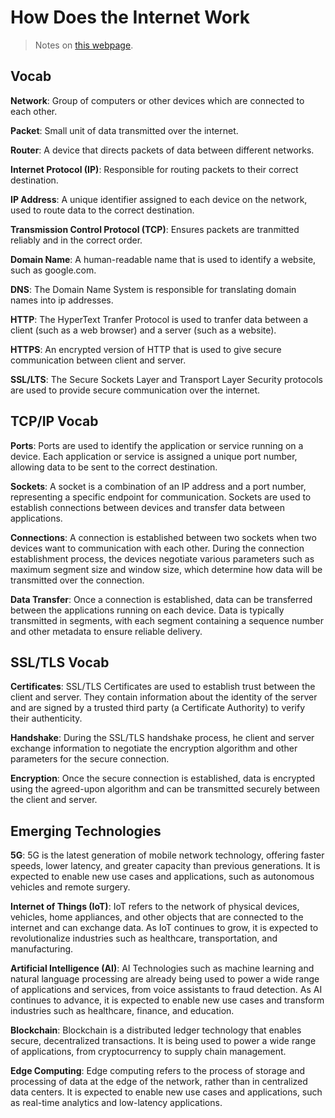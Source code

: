 # How Does the Internet Work

> Notes on [this webpage](https://cs.fyi/guide/how-does-internet-work).

## Vocab

**Network**: Group of computers or other devices which are connected to each other.

**Packet**: Small unit of data transmitted over the internet.

**Router**: A device that directs packets of data between different networks.

**Internet Protocol (IP)**: Responsible for routing packets to their correct destination.

**IP Address**: A unique identifier assigned to each device on the network, used to route data to the correct destination.

**Transmission Control Protocol (TCP)**: Ensures packets are tranmitted reliably and in the correct order.

**Domain Name**: A human-readable name that is used to identify a website, such as google.com.

**DNS**: The Domain Name System is responsible for translating domain names into ip addresses.

**HTTP**: The HyperText Tranfer Protocol is used to tranfer data between a client (such as a web browser) and a server (such as a website).

**HTTPS**: An encrypted version of HTTP that is used to give secure communication between client and server.

**SSL/LTS**: The Secure Sockets Layer and Transport Layer Security protocols are used to provide secure communication over the internet.

## TCP/IP Vocab

**Ports**: Ports are used to identify the application or service running on a device. Each application or service is assigned a unique port number, allowing data to be sent to the correct destination.

**Sockets**: A socket is a combination of an IP address and a port number, representing a specific endpoint for communication. Sockets are used to establish connections between devices and transfer data between applications.

**Connections**: A connection is established between two sockets when two devices want to communication with each other. During the connection establishment process, the devices negotiate various parameters such as maximum segment size and window size, which determine how data will be transmitted over the connection.

**Data Transfer**: Once a connection is established, data can be transferred between the applications running on each device. Data is typically transmitted in segments, with each segment containing a sequence number and other metadata to ensure reliable delivery.

## SSL/TLS Vocab

**Certificates**: SSL/TLS Certificates are used to establish trust between the client and server. They contain information about the identity of the server and are signed by a trusted third party (a Certificate Authority) to verify their authenticity.

**Handshake**: During the SSL/TLS handshake process, he client and server exchange information to negotiate the encryption algorithm and other parameters for the secure connection.

**Encryption**: Once the secure connection is established, data is encrypted using the agreed-upon algorithm and can be transmitted securely between the client and server.

## Emerging Technologies

**5G**: 5G is the latest generation of mobile network technology, offering faster speeds, lower latency, and greater capacity than previous generations. It is expected to enable new use cases and applications, such as autonomous vehicles and remote surgery.

**Internet of Things (IoT)**: IoT refers to the network of physical devices, vehicles, home appliances, and other objects that are connected to the internet and can exchange data. As IoT continues to grow, it is expected to revolutionalize industries such as healthcare, transportation, and manufacturing.

**Artificial Intelligence (AI)**: AI Technologies such as machine learning and natural language processing are already being used to power a wide range of applications and services, from voice assistants to fraud detection. As AI continues to advance, it is expected to enable new use cases and transform industries such as healthcare, finance, and education.

**Blockchain**: Blockchain is a distributed ledger technology that enables secure, decentralized transactions. It is being used to power a wide range of applications, from cryptocurrency to supply chain management.

**Edge Computing**: Edge computing refers to the process of storage and processing of data at the edge of the network, rather than in centralized data centers. It is expected to enable new use cases and applications, such as real-time analytics and low-latency applications. 